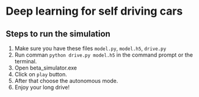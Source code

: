 # Deep learning for self driving cars

## Steps to run the simulation
1. Make sure you have these files `model.py`, `model.h5`, `drive.py`
2. Run comman `python drive.py model.h5` in the command prompt or the terminal.
3. Open beta_simulator.exe
4. Click on `play` button.
5. After that choose the autonomous mode.
6. Enjoy your long drive!
